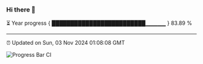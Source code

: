 ### Hi there 👋

⏳ Year progress { █████████████████████████▁▁▁▁▁ } 83.89 %

---

⏰ Updated on Sun, 03 Nov 2024 01:08:08 GMT

![Progress Bar CI](https://github.com/liununu/liununu/workflows/Progress%20Bar%20CI/badge.svg)
